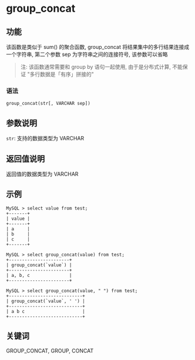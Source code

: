 # group_concat

## 功能

该函数是类似于 sum() 的聚合函数, group_concat 将结果集中的多行结果连接成一个字符串, 第二个参数 sep 为字符串之间的连接符号, 该参数可以省略

> 注: 该函数通常需要和 group by 语句一起使用, 由于是分布式计算, 不能保证 "多行数据是「有序」拼接的"

### 语法

`group_concat(str[, VARCHAR sep])`

## 参数说明

`str`: 支持的数据类型为 VARCHAR

## 返回值说明

返回值的数据类型为 VARCHAR

## 示例

```Plain Text
MySQL > select value from test;
+-------+
| value |
+-------+
| a     |
| b     |
| c     |
+-------+

MySQL > select group_concat(value) from test;
+-----------------------+
| group_concat(`value`) |
+-----------------------+
| a, b, c               |
+-----------------------+

MySQL > select group_concat(value, " ") from test;
+----------------------------+
| group_concat(`value`, ' ') |
+----------------------------+
| a b c                      |
+----------------------------+
```

## 关键词

GROUP_CONCAT, GROUP, CONCAT
